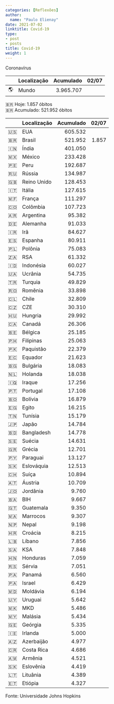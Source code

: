 ```yaml
---
categories: [Reflexões]
author:
  name: "Paulo Elienay"
date: 2021-07-02
linktitle: Covid-19
type:
- post
- posts
title: Covid-19
weight: 1
---
```


Coronavírus

|       | Localização | Acumulado | 02/07 |
| :---: | :---        | ---:      | ---:  |
| 🌎    | Mundo       | 3.965.707 |  | 

🇧🇷 Hoje: 1.857 óbitos  
🇧🇷 Acumulado: 521.952 óbitos

|       | Localização | Acumulado | 02/07 |
| :---: | :---        | ---:      | ---:  |
| 🇺🇸    | EUA         | 605.532   |  |
| 🇧🇷    | Brasil      | 521.952   | 1.857 |
| 🇮🇳    | Índia       | 401.050   |  |
| 🇲🇽    | México      | 233.428   |  |
| 🇵🇪    | Peru        | 192.687   |  |
| 🇷🇺    | Rússia      | 134.987   |  |
| 🇬🇧    | Reino Unido | 128.453   |  |
| 🇮🇹    | Itália      | 127.615   |  |
| 🇲🇫    | França      | 111.297   |  |
| 🇨🇴    | Colômbia    | 107.723   |  |
| 🇦🇷    | Argentina   | 95.382    |  |
| 🇩🇪    | Alemanha    | 91.033    |  |
| 🇮🇷    | Irã         | 84.627    |  |
| 🇪🇸    | Espanha     | 80.911    |  |
| 🇵🇱    | Polônia     | 75.083    |  |
| 🇿🇦    | RSA         | 61.332    |  |
| 🇮🇩    | Indonésia   | 60.027    |  |
| 🇺🇦    | Ucrânia     | 54.735    |  |
| 🇹🇷    | Turquia     | 49.829    |  |
| 🇷🇴    | Romênia     | 33.898    |  |
| 🇨🇱    | Chile       | 32.809    |  |
| 🇨🇿    | CZE         | 30.310    |  |
| 🇭🇺    | Hungria     | 29.992    |  |
| 🇨🇦    | Canadá      | 26.306    |  |
| 🇧🇪    | Bélgica     | 25.185    |  |
| 🇵🇭    | Filipinas   | 25.063    |  |
| 🇵🇰    | Paquistão   | 22.379    |  |
| 🇪🇨    | Equador     | 21.623    |  |
| 🇧🇬    | Bulgária    | 18.083    |  |
| 🇳🇱    | Holanda     | 18.038    |  |
| 🇮🇶    | Iraque      | 17.256    |  |
| 🇵🇹    | Portugal    | 17.108    |  |
| 🇧🇴    | Bolívia     | 16.879    |  |
| 🇪🇬    | Egito       | 16.215    |  |
| 🇹🇳    | Tunísia     | 15.179    |  |
| 🇯🇵    | Japão       | 14.784    |  |
| 🇧🇩    | Bangladesh  | 14.778    |  |
| 🇸🇪    | Suécia      | 14.631    |  |
| 🇬🇷    | Grécia      | 12.701    |  |
| 🇵🇾    | Paraguai    | 13.127    |  |
| 🇸🇰    | Eslováquia  | 12.513    |  |
| 🇨🇭    | Suíça       | 10.894    |  |
| 🇦🇹    | Áustria     | 10.709    |  |
| 🇯🇴    | Jordânia    | 9.760     |  |
| 🇧🇦    | BIH         | 9.667     |  |
| 🇬🇹    | Guatemala   | 9.350     |  |
| 🇲🇦    | Marrocos    | 9.307     |  |
| 🇳🇵    | Nepal       | 9.198     |  |
| 🇭🇷    | Croácia     | 8.215     |  |
| 🇱🇧    | Líbano      | 7.856     |  |
| 🇸🇦    | KSA         | 7.848     |  |
| 🇭🇳    | Honduras    | 7.059     |  |
| 🇷🇸    | Sérvia      | 7.051     |  |
| 🇵🇦    | Panamá      | 6.560     |  |
| 🇵🇦    | Israel      | 6.429     |  |
| 🇲🇩    | Moldávia    | 6.194     |  |
| 🇺🇾    | Uruguai     | 5.642     |  |
| 🇲🇰    | MKD         | 5.486     |  |
| 🇲🇾    | Malásia     | 5.434     |  |
| 🇬🇪    | Geórgia     | 5.335     |  |
| 🇮🇪    | Irlanda     | 5.000     |  |
| 🇦🇿    | Azerbaijão  | 4.977     |  |
| 🇨🇷    | Costa Rica  | 4.686     |  |
| 🇦🇲    | Armênia     | 4.521     |  |
| 🇸🇰    | Eslovênia   | 4.419     |  |
| 🇱🇹    | Lituânia    | 4.389     |  |
| 🇪🇹    | Etiópia     | 4.327     |  |

Fonte: Universidade Johns Hopkins
